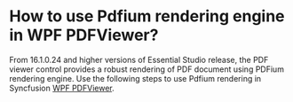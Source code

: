 # How to use Pdfium rendering engine in WPF PDFViewer?

From 16.1.0.24 and higher versions of Essential Studio release, the PDF viewer control provides a robust rendering of PDF document using PDFium rendering engine. Use the following steps to use Pdfium rendering in Syncfusion [WPF PDFViewer](https://www.syncfusion.com/wpf-controls/pdf-viewer).